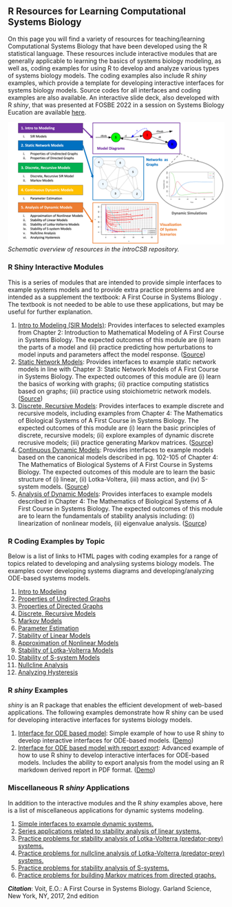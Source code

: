 ## R Resources for Learning Computational Systems Biology
On this page you will find a variety of resources for teaching/learning Computational Systems Biology that have been developed using the R statistical language. These resources include interactive modules that are generally applicable to learning the basics of systems biology modeling, as well as, coding examples for using R to develop and analyze various types of systems biology models. The coding examples also include R *shiny* examples, which provide a template for developing interactive interfaces for systems biology models. Source codes for all interfaces and coding examples are also available. An interactive slide deck, also developed with R *shiny*, that was presented at FOSBE 2022 in a session on Systems Biology Eucation are available [here](https://kieslich.shinyapps.io/fosbe2022/).

![Schematic of available R resources.](shiny.png)
*Schematic overview of resources in the introCSB repository.*

### R Shiny Interactive Modules 
This is a series of modules that are intended to provide simple interfaces to example systems models and to provide extra practice problems and are intended as a supplement the textbook: A First Course in Systems Biology . The textbook is not needed to be able to use these applications, but may be useful for further explanation.

1. [Intro to Modeling (SIR Models)](https://kieslich.shinyapps.io/sysBio1/): Provides interfaces to selected examples from Chapter 2: Introduction to Mathematical Modeling of A First Course in Systems  Biology. The expected outcomes of this module are (i) learn the parts of a model and (ii) practice predicting how perturbations to model inputs and parameters affect the model response. ([Source](https://github.com/cakieslich/introCSB/tree/main/SysBioModules/sysBio1))
2. [Static Network Models](https://kieslich.shinyapps.io/sysBio2/): Provides interfaces to example static network models in line with Chapter 3: Static Network Models of A First Course in Systems Biology. The expected outcomes of this module are (i) learn the basics of working with graphs; (ii) practice computing statistics based on graphs; (iii) practice using stoichiometric network models. ([Source](https://github.com/cakieslich/introCSB/tree/main/SysBioModules/sysBio2))
3. [Discrete, Recursive Models](https://kieslich.shinyapps.io/sysBio3/): Provides interfaces to example discrete and recursive models, including examples from Chapter 4: The Mathematics of Biological Systems of A First Course in Systems Biology. The expected outcomes of this module are (i) learn the basic principles of discrete, recursive models; (ii) explore examples of dynamic discrete recrusive models; (iii) practice generating Markov matrices. ([Source](https://github.com/cakieslich/introCSB/tree/main/SysBioModules/sysBio3))
4. [Continuous Dynamic Models](https://kieslich.shinyapps.io/sysBio4/): Provides interfaces to example models based on the canonical models described in pg. 102-105 of Chapter 4: The Mathematics of Biological Systems of A First Course in Systems Biology. The expected outcomes of this module are to learn the basic structure of (i) linear, (ii) Lotka-Voltera, (iii) mass action, and (iv) S-system models. ([Source](https://github.com/cakieslich/introCSB/tree/main/SysBioModules/sysBio4))
5. [Analysis of Dynamic Models](https://kieslich.shinyapps.io/sysBio5/): Provides interfaces to example models described in Chapter 4: The Mathematics of Biological Systems of A First Course in Systems Biology. The expected outcomes of this module are to learn the fundamentals of stability analysis including: (i) linearization of nonlinear models, (ii) eigenvalue analysis. ([Source](https://github.com/cakieslich/introCSB/tree/main/SysBioModules/sysBio5))

### R Coding Examples by Topic
Below is a list of links to HTML pages with coding examples for a range of topics related to developing and analysiing systems biology models. The examples cover developing systems diagrams and developing/analyzing ODE-based systems models.      

1. [Intro to Modeling](https://cakieslich.github.io/introCSB/IntroToModelling.html) 
2. [Properties of Undirected Graphs](https://cakieslich.github.io/introCSB/PropertiesOfUndirGraphs.html) 
3. [Properties of Directed Graphs](https://cakieslich.github.io/introCSB/PropertiesOfDirGraphs.html) 
4. [Discrete, Recursive Models](https://cakieslich.github.io/introCSB/DiscreteModelsSIR.html) 
5. [Markov Models](https://cakieslich.github.io/introCSB/MarkovModels.html) 
6. [Parameter Estimation](https://cakieslich.github.io/introCSB/ParameterEstimation.html) 
7. [Stability of Linear Models](https://cakieslich.github.io/introCSB/StabilityLinearModels.html) 
8. [Approximation of Nonlinear Models](https://cakieslich.github.io/introCSB/LinearApproximation.html) 
9. [Stability of Lotka-Volterra Models](https://cakieslich.github.io/introCSB/StabilityNonLinearModels.html) 
10. [Stability of S-system Models](https://cakieslich.github.io/introCSB/StabilitySsystemModels.html) 
11. [Nullcline Analysis](https://cakieslich.github.io/introCSB/nullclines.html) 
12. [Analyzing Hysteresis](https://cakieslich.github.io/introCSB/hysteresis.html)   

### R *shiny* Examples
*shiny* is an R package that enables the efficient development of web-based applications. The following examples demonstrate how R shiny can be used for developing interactive interfaces for systems biology models.

1. [Interface for ODE based model](https://github.com/cakieslich/introCSB/blob/main/shinyEx/fishing.R): Simple example of how to use R shiny to develop interactive interfaces for ODE-based models. ([Demo](https://kieslich.shinyapps.io/fishing/))
2. [Interface for ODE based model with report export](https://github.com/cakieslich/introCSB/tree/main/shinyEx/mapk): Advanced example of how to use R shiny to develop interactive interfaces for ODE-based models. Includes the ability to export analysis from the model using an R markdown derived report in PDF format. ([Demo](https://kieslich.shinyapps.io/mapk/))

### Miscellaneous R *shiny* Applications
In addition to the interactive modules and the R *shiny* examples above, here is a list of miscellaneous applications for dynamic systems modeling.
1. [Simple interfaces to example dynamic systems.](https://kieslich.shinyapps.io/tanks) 
2. [Series applications related to stability analysis of linear systems.](https://kieslich.shinyapps.io/ODE_analysis) 
3. [Practice problems for stability analysis of Lotka-Volterra (predator-prey) systems.](https://kieslich.shinyapps.io/LotkaVolterra) 
4. [Practice problems for nullcline analysis of Lotka-Volterra (predator-prey) systems.](https://kieslich.shinyapps.io/nullclines)
5. [Practice problems for stability analysis of S-systems.](https://kieslich.shinyapps.io/S-system)
6. [Practice problems for building Markov matrices from directed graphs.](https://kieslich.shinyapps.io/MarkovMat) 

***Citation***: Voit, E.O.: A First Course in Systems Biology. Garland Science, New York, NY, 2017, 2nd edition
